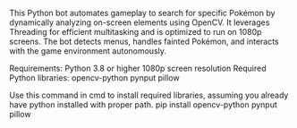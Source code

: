 This Python bot automates gameplay to search for specific Pokémon by dynamically analyzing on-screen elements using OpenCV. 
It leverages Threading for efficient multitasking and is optimized to run on 1080p screens. 
The bot detects menus, handles fainted Pokémon, and interacts with the game environment autonomously.

Requirements:
Python 3.8 or higher
1080p screen resolution
Required Python libraries:
opencv-python
pynput
pillow

Use this command in cmd to install required libraries, assuming you already have python installed with proper path.
pip install opencv-python pynput pillow
